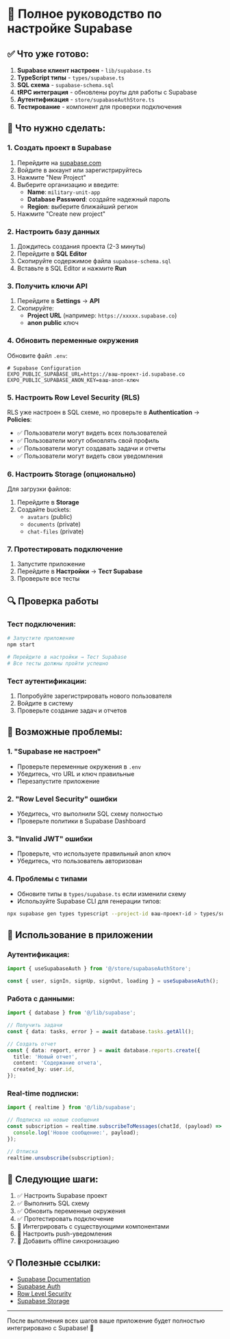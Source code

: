 # 🚀 Полное руководство по настройке Supabase

## ✅ Что уже готово:

1. **Supabase клиент настроен** - `lib/supabase.ts`
2. **TypeScript типы** - `types/supabase.ts`
3. **SQL схема** - `supabase-schema.sql`
4. **tRPC интеграция** - обновлены роуты для работы с Supabase
5. **Аутентификация** - `store/supabaseAuthStore.ts`
6. **Тестирование** - компонент для проверки подключения

## 🔧 Что нужно сделать:

### 1. Создать проект в Supabase

1. Перейдите на [supabase.com](https://supabase.com)
2. Войдите в аккаунт или зарегистрируйтесь
3. Нажмите "New Project"
4. Выберите организацию и введите:
   - **Name**: `military-unit-app`
   - **Database Password**: создайте надежный пароль
   - **Region**: выберите ближайший регион
5. Нажмите "Create new project"

### 2. Настроить базу данных

1. Дождитесь создания проекта (2-3 минуты)
2. Перейдите в **SQL Editor**
3. Скопируйте содержимое файла `supabase-schema.sql`
4. Вставьте в SQL Editor и нажмите **Run**

### 3. Получить ключи API

1. Перейдите в **Settings** → **API**
2. Скопируйте:
   - **Project URL** (например: `https://xxxxx.supabase.co`)
   - **anon public** ключ

### 4. Обновить переменные окружения

Обновите файл `.env`:

```env
# Supabase Configuration
EXPO_PUBLIC_SUPABASE_URL=https://ваш-проект-id.supabase.co
EXPO_PUBLIC_SUPABASE_ANON_KEY=ваш-anon-ключ
```

### 5. Настроить Row Level Security (RLS)

RLS уже настроен в SQL схеме, но проверьте в **Authentication** → **Policies**:

- ✅ Пользователи могут видеть всех пользователей
- ✅ Пользователи могут обновлять свой профиль
- ✅ Пользователи могут создавать задачи и отчеты
- ✅ Пользователи могут видеть свои уведомления

### 6. Настроить Storage (опционально)

Для загрузки файлов:

1. Перейдите в **Storage**
2. Создайте buckets:
   - `avatars` (public)
   - `documents` (private)
   - `chat-files` (private)

### 7. Протестировать подключение

1. Запустите приложение
2. Перейдите в **Настройки** → **Тест Supabase**
3. Проверьте все тесты

## 🔍 Проверка работы

### Тест подключения:
```bash
# Запустите приложение
npm start

# Перейдите в настройки → Тест Supabase
# Все тесты должны пройти успешно
```

### Тест аутентификации:
1. Попробуйте зарегистрировать нового пользователя
2. Войдите в систему
3. Проверьте создание задач и отчетов

## 🚨 Возможные проблемы:

### 1. "Supabase не настроен"
- Проверьте переменные окружения в `.env`
- Убедитесь, что URL и ключ правильные
- Перезапустите приложение

### 2. "Row Level Security" ошибки
- Убедитесь, что выполнили SQL схему полностью
- Проверьте политики в Supabase Dashboard

### 3. "Invalid JWT" ошибки
- Проверьте, что используете правильный anon ключ
- Убедитесь, что пользователь авторизован

### 4. Проблемы с типами
- Обновите типы в `types/supabase.ts` если изменили схему
- Используйте Supabase CLI для генерации типов:
```bash
npx supabase gen types typescript --project-id ваш-проект-id > types/supabase.ts
```

## 📱 Использование в приложении

### Аутентификация:
```typescript
import { useSupabaseAuth } from '@/store/supabaseAuthStore';

const { user, signIn, signUp, signOut, loading } = useSupabaseAuth();
```

### Работа с данными:
```typescript
import { database } from '@/lib/supabase';

// Получить задачи
const { data: tasks, error } = await database.tasks.getAll();

// Создать отчет
const { data: report, error } = await database.reports.create({
  title: 'Новый отчет',
  content: 'Содержание отчета',
  created_by: user.id,
});
```

### Real-time подписки:
```typescript
import { realtime } from '@/lib/supabase';

// Подписка на новые сообщения
const subscription = realtime.subscribeToMessages(chatId, (payload) => {
  console.log('Новое сообщение:', payload);
});

// Отписка
realtime.unsubscribe(subscription);
```

## 🎯 Следующие шаги:

1. ✅ Настроить Supabase проект
2. ✅ Выполнить SQL схему
3. ✅ Обновить переменные окружения
4. ✅ Протестировать подключение
5. 🔄 Интегрировать с существующими компонентами
6. 🔄 Настроить push-уведомления
7. 🔄 Добавить offline синхронизацию

## 💡 Полезные ссылки:

- [Supabase Documentation](https://supabase.com/docs)
- [Supabase Auth](https://supabase.com/docs/guides/auth)
- [Row Level Security](https://supabase.com/docs/guides/auth/row-level-security)
- [Supabase Storage](https://supabase.com/docs/guides/storage)

---

После выполнения всех шагов ваше приложение будет полностью интегрировано с Supabase! 🎉